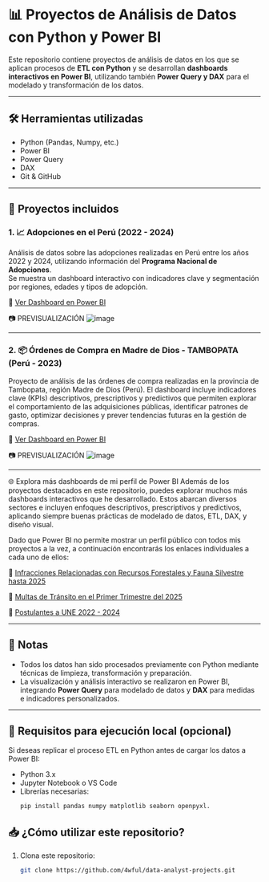 # 📊 Proyectos de Análisis de Datos con Python y Power BI

Este repositorio contiene proyectos de análisis de datos en los que se aplican procesos de **ETL con Python** y se desarrollan **dashboards interactivos en Power BI**, utilizando también **Power Query y DAX** para el modelado y transformación de los datos.

---

## 🛠 Herramientas utilizadas

- Python (Pandas, Numpy, etc.)
- Power BI
- Power Query
- DAX
- Git & GitHub

---

## 📁 Proyectos incluidos

### 1. 📈 Adopciones en el Perú (2022 - 2024)

Análisis de datos sobre las adopciones realizadas en Perú entre los años 2022 y 2024, utilizando información del **Programa Nacional de Adopciones**.  
Se muestra un dashboard interactivo con indicadores clave y segmentación por regiones, edades y tipos de adopción.

🔗 [Ver Dashboard en Power BI](https://app.powerbi.com/links/Rd0s6CJSpc?ctid=8dbd6711-3051-4a69-bb5e-8714606711d6&pbi_source=linkShare)

📷 PREVISUALIZACIÓN ![image](https://github.com/user-attachments/assets/a9222e3d-ffd2-43e1-8790-e1004528f4ef)

---

### 2. 📦 Órdenes de Compra en Madre de Dios - TAMBOPATA (Perú - 2023)
Proyecto de análisis de las órdenes de compra realizadas en la provincia de Tambopata, región Madre de Dios (Perú).
El dashboard incluye indicadores clave (KPIs) descriptivos, prescriptivos y predictivos que permiten explorar el comportamiento de las adquisiciones públicas, identificar patrones de gasto, optimizar decisiones y prever tendencias futuras en la gestión de compras.

🔗 [Ver Dashboard en Power BI](https://app.powerbi.com/links/ykh46N8bxP?ctid=8dbd6711-3051-4a69-bb5e-8714606711d6&pbi_source=linkShare)

📷 PREVISUALIZACIÓN ![image](https://github.com/user-attachments/assets/b7430d51-0891-4bc4-a5e0-5e0f06f8f51d)

---

🌐 Explora más dashboards de mi perfil de Power BI
Además de los proyectos destacados en este repositorio, puedes explorar muchos más dashboards interactivos que he desarrollado. Estos abarcan diversos sectores e incluyen enfoques descriptivos, prescriptivos y predictivos, aplicando siempre buenas prácticas de modelado de datos, ETL, DAX, y diseño visual.

Dado que Power BI no permite mostrar un perfil público con todos mis proyectos a la vez, a continuación encontrarás los enlaces individuales a cada uno de ellos:

🔗 [Infracciones Relacionadas con Recursos Forestales y Fauna Silvestre hasta 2025](https://app.powerbi.com/links/tHMvr0cN5I?ctid=8dbd6711-3051-4a69-bb5e-8714606711d6&pbi_source=linkShare)

🔗 [Multas de Tránsito en el Primer Trimestre del 2025](https://app.powerbi.com/links/e40O2JQi_D?ctid=8dbd6711-3051-4a69-bb5e-8714606711d6&pbi_source=linkShare)

🔗 [Postulantes a UNE 2022 - 2024](https://app.powerbi.com/links/DBEHUC9ls-?ctid=8dbd6711-3051-4a69-bb5e-8714606711d6&pbi_source=linkShare)

---

## 📌 Notas

- Todos los datos han sido procesados previamente con Python mediante técnicas de limpieza, transformación y preparación.
- La visualización y análisis interactivo se realizaron en Power BI, integrando **Power Query** para modelado de datos y **DAX** para medidas e indicadores personalizados.

---

## 🧩 Requisitos para ejecución local (opcional)

Si deseas replicar el proceso ETL en Python antes de cargar los datos a Power BI:

- Python 3.x
- Jupyter Notebook o VS Code
- Librerías necesarias:
  ```bash
  pip install pandas numpy matplotlib seaborn openpyxl.

## 📥 ¿Cómo utilizar este repositorio?

1. Clona este repositorio:  
   ```bash
   git clone https://github.com/4wful/data-analyst-projects.git
